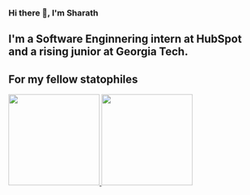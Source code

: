 ### Hi there 👋, I'm Sharath

<!--
**therealsharath/therealsharath** is a ✨ _special_ ✨ repository because its `README.md` (this file) appears on your GitHub profile.

Here are some ideas to get you started:

- 🔭 I’m currently working on ...
- 🌱 I’m currently learning ...
- 👯 I’m looking to collaborate on ...
- 🤔 I’m looking for help with ...
- 💬 Ask me about ...
- 📫 How to reach me: ...
- 😄 Pronouns: ...
- ⚡ Fun fact: ...
-->

## I'm a Software Enginnering intern at HubSpot and a rising junior at Georgia Tech.

## For my fellow statophiles
<a href="https://github.com/therealsharath">
    <img height="180em" src="https://github-readme-stats-eight-theta.vercel.app/api?username=therealsharath&show_icons=true&theme=react&include_all_commits=true&count_private=true"/>
    <img height="180em" src="https://github-readme-stats-eight-theta.vercel.app/api/top-langs/?username=therealsharath&layout=compact&langs_count=8&theme=react"/>
</a>
